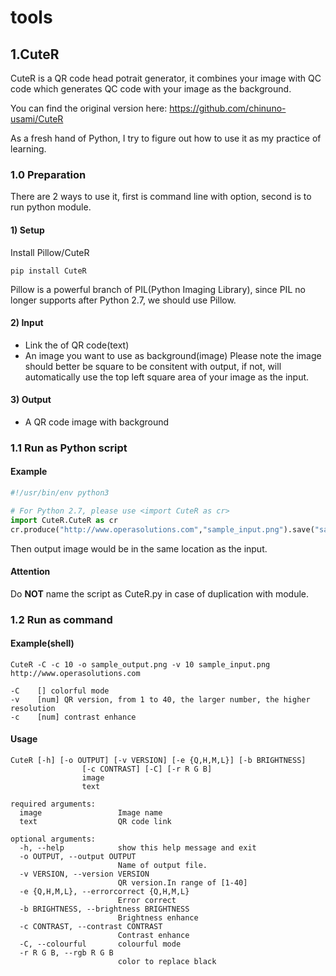 # tools

## 1.CuteR
CuteR is a QR code head potrait generator, it combines your image with QC code which generates QC code with your image as the background.

You can find the original version here: https://github.com/chinuno-usami/CuteR

As a fresh hand of Python, I try to figure out how to use it as my practice of learning.

### 1.0 Preparation
There are 2 ways to use it, first is command line with option, second is to run python module.

#### 1) Setup
Install Pillow/CuteR
```shell
pip install CuteR
```
Pillow is a powerful branch of PIL(Python Imaging Library), since PIL no longer supports after Python 2.7, we should use Pillow.

#### 2) Input
* Link the of QR code(text)
* An image you want to use as background(image)
Please note the image should better be square to be consitent with output, if not, will automatically use the top left square area of your image as the input.

#### 3) Output
* A QR code image with background

### 1.1 Run as Python script

#### Example
```python
#!/usr/bin/env python3

# For Python 2.7, please use <import CuteR as cr>
import CuteR.CuteR as cr
cr.produce("http://www.operasolutions.com","sample_input.png").save("sample_output.png")
```
Then output image would be in the same location as the input.

#### Attention
Do **NOT** name the script as CuteR.py in case of duplication with module.

### 1.2 Run as command

#### Example(shell)
```shell
CuteR -C -c 10 -o sample_output.png -v 10 sample_input.png http://www.operasolutions.com
```
```
-C    [] colorful mode
-v    [num] QR version, from 1 to 40, the larger number, the higher resolution
-c    [num] contrast enhance
```

#### Usage
```shell
CuteR [-h] [-o OUTPUT] [-v VERSION] [-e {Q,H,M,L}] [-b BRIGHTNESS]
                [-c CONTRAST] [-C] [-r R G B]
                image
                text
```
```
required arguments:
  image                 Image name
  text                  QR code link

optional arguments:
  -h, --help            show this help message and exit
  -o OUTPUT, --output OUTPUT
                        Name of output file.
  -v VERSION, --version VERSION
                        QR version.In range of [1-40]
  -e {Q,H,M,L}, --errorcorrect {Q,H,M,L}
                        Error correct
  -b BRIGHTNESS, --brightness BRIGHTNESS
                        Brightness enhance
  -c CONTRAST, --contrast CONTRAST
                        Contrast enhance
  -C, --colourful       colourful mode
  -r R G B, --rgb R G B
                        color to replace black
```
